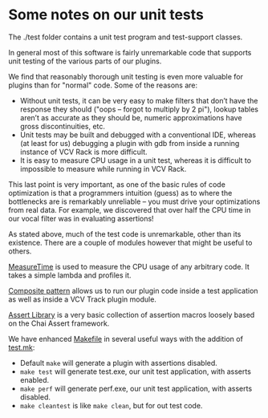 # Some notes on our unit tests

The ./test folder contains a unit test program and test-support classes.

In general most of this software is fairly unremarkable code that supports unit testing of the various parts of our plugins.

We find that reasonably thorough unit testing is even more valuable for plugins than for "normal" code. Some of the reasons are:

* Without unit tests, it can be very easy to make filters that don’t have the response they should ("oops – forgot to multiply by 2 pi"), lookup tables aren’t as accurate as they should be, numeric approximations have gross discontinuities, etc.
* Unit tests may be built and debugged with a conventional IDE, whereas (at least for us) debugging a plugin with gdb from inside a running instance of VCV Rack is more difficult.
* It is easy to measure CPU usage in a unit test, whereas it is difficult to impossible to measure while running in VCV Rack.

This last point is very important, as one of the basic rules of code optimization is that a programmers intuition (guess) as to where the bottlenecks are is remarkably unreliable – you must drive your optimizations from real data. For example, we discovered that over half the CPU time in our vocal filter was in evaluating assertions!

As stated above, much of the test code is unremarkable, other than its existence. There are a couple of modules however that might be useful to others.

[MeasureTime](../test/MeasureTime.h) is used to measure the CPU usage of any arbitrary code. It takes a simple lambda and profiles it.

[Composite pattern](composites.md) allows us to run our plugin code inside a test application as well as inside a VCV Track plugin module.

[Assert Library](../test/asserts.h) is a very basic collection of assertion macros loosely based on the Chai Assert framework.

We have enhanced [Makefile](../Makefile) in several useful ways with the addition of [test.mk](../test.mk):

* Default `make` will generate a plugin with assertions disabled.
* `make test` will generate test.exe, our unit test application, with asserts enabled.
* `make perf` will generate perf.exe, our unit test application, with asserts disabled.
* `make cleantest` is like `make clean`, but for out test code.

